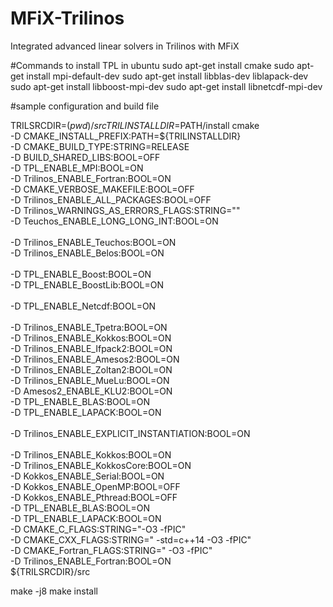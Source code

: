 # MFiX-Trilinos
Integrated advanced linear solvers in Trilinos with MFiX 

#Commands to install TPL in ubuntu 
sudo apt-get install cmake 
sudo apt-get install mpi-default-dev
sudo apt-get install libblas-dev liblapack-dev
sudo apt-get install libboost-mpi-dev
sudo apt-get install libnetcdf-mpi-dev


#sample configuration and build file 

TRILSRCDIR=$(pwd)/src
TRILINSTALLDIR=$PATH/install
cmake \
 -D CMAKE_INSTALL_PREFIX:PATH=${TRILINSTALLDIR} \
 -D CMAKE_BUILD_TYPE:STRING=RELEASE \
 -D BUILD_SHARED_LIBS:BOOL=OFF \
 -D TPL_ENABLE_MPI:BOOL=ON \
 -D Trilinos_ENABLE_Fortran:BOOL=ON \
 -D CMAKE_VERBOSE_MAKEFILE:BOOL=OFF \
 -D Trilinos_ENABLE_ALL_PACKAGES:BOOL=OFF \
 -D Trilinos_WARNINGS_AS_ERRORS_FLAGS:STRING="" \
 -D Teuchos_ENABLE_LONG_LONG_INT:BOOL=ON \
\
 -D Trilinos_ENABLE_Teuchos:BOOL=ON \
 -D Trilinos_ENABLE_Belos:BOOL=ON \
\
 -D TPL_ENABLE_Boost:BOOL=ON \
 -D TPL_ENABLE_BoostLib:BOOL=ON \
\
 -D TPL_ENABLE_Netcdf:BOOL=ON \
\
 -D Trilinos_ENABLE_Tpetra:BOOL=ON \
 -D Trilinos_ENABLE_Kokkos:BOOL=ON \
 -D Trilinos_ENABLE_Ifpack2:BOOL=ON \
 -D Trilinos_ENABLE_Amesos2:BOOL=ON \
 -D Trilinos_ENABLE_Zoltan2:BOOL=ON \
 -D Trilinos_ENABLE_MueLu:BOOL=ON \
 -D Amesos2_ENABLE_KLU2:BOOL=ON \
  -D TPL_ENABLE_BLAS:BOOL=ON \
  -D TPL_ENABLE_LAPACK:BOOL=ON \
\
 -D Trilinos_ENABLE_EXPLICIT_INSTANTIATION:BOOL=ON \
\
 -D Trilinos_ENABLE_Kokkos:BOOL=ON \
 -D Trilinos_ENABLE_KokkosCore:BOOL=ON \
 -D Kokkos_ENABLE_Serial:BOOL=ON \
 -D Kokkos_ENABLE_OpenMP:BOOL=OFF \
 -D Kokkos_ENABLE_Pthread:BOOL=OFF \
  -D TPL_ENABLE_BLAS:BOOL=ON \
  -D TPL_ENABLE_LAPACK:BOOL=ON \
  -D CMAKE_C_FLAGS:STRING="-O3 -fPIC" \
  -D CMAKE_CXX_FLAGS:STRING=" -std=c++14 -O3 -fPIC" \
  -D CMAKE_Fortran_FLAGS:STRING=" -O3 -fPIC" \
   -D Trilinos_ENABLE_Fortran:BOOL=ON \
${TRILSRCDIR}/src

make -j8
make install

